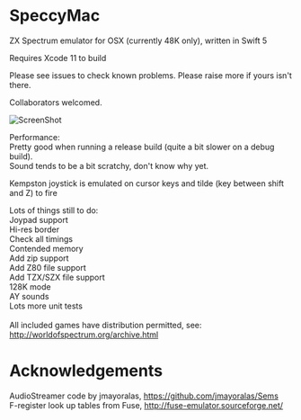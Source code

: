 # SpeccyMac
ZX Spectrum emulator for OSX (currently 48K only), written in Swift 5

Requires Xcode 11 to build

Please see issues to check known problems. Please raise more if yours isn't there.

Collaborators welcomed.

![ScreenShot](https://user-images.githubusercontent.com/622889/29965616-351e1960-8f06-11e7-81e5-813cc66977b0.png)

Performance:<br>
Pretty good when running a release build (quite a bit slower on a debug build).<br>
Sound tends to be a bit scratchy, don't know why yet.

Kempston joystick is emulated on cursor keys and tilde (key between shift and Z) to fire

Lots of things still to do:<br>
Joypad support<br>
Hi-res border<br>
Check all timings<br>
Contended memory<br>
Add zip support<br>
Add Z80 file support<br>
Add TZX/SZX file support<br>
128K mode<br>
AY sounds<br>
Lots more unit tests<br>
<br>
All included games have distribution permitted, see: http://worldofspectrum.org/archive.html<br>

# Acknowledgements
AudioStreamer code by jmayoralas, https://github.com/jmayoralas/Sems<br>
F-register look up tables from Fuse, http://fuse-emulator.sourceforge.net/
